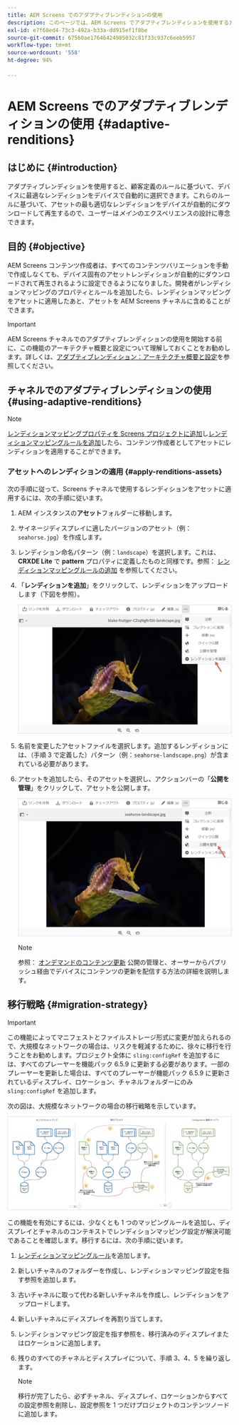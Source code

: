 ```yaml
---
title: AEM Screens でのアダプティブレンディションの使用
description: このページでは、AEM Screens でアダプティブレンディションを使用する方法について説明します。
exl-id: e7f68ed4-73c3-492a-b33a-dd915ef1f8be
source-git-commit: 67560ae17646424985032c81f33c937c6eeb5957
workflow-type: tm+mt
source-wordcount: '558'
ht-degree: 94%

---
```


# AEM Screens でのアダプティブレンディションの使用 {#adaptive-renditions}

## はじめに {#introduction}

アダプティブレンディションを使用すると、顧客定義のルールに基づいて、デバイスに最適なレンディションをデバイスで自動的に選択できます。これらのルールに基づいて、アセットの最も適切なレンディションをデバイスが自動的にダウンロードして再生するので、ユーザーは&#x200B;*メイン*&#x200B;のエクスペリエンスの設計に専念できます。

## 目的 {#objective}

AEM Screens コンテンツ作成者は、すべてのコンテンツバリエーションを手動で作成しなくても、デバイス固有のアセットレンディションが自動的にダウンロードされて再生されるように設定できるようになりました。開発者がレンディションマッピングのプロパティとルールを追加したら、レンディションマッピングをアセットに適用したあと、アセットを AEM Screens チャネルに含めることができます。

>[!IMPORTANT]
>AEM Screens チャネルでのアダプティブレンディションの使用を開始する前に、この機能のアーキテクチャ概要と設定について理解しておくことをお勧めします。詳しくは、[アダプティブレンディション：アーキテクチャ概要と設定](/help/user-guide/adaptive-renditions.md)を参照してください。

## チャネルでのアダプティブレンディションの使用 {#using-adaptive-renditions}

>[!NOTE]
>[レンディションマッピングプロパティを Screens プロジェクトに追加](/help/user-guide/adaptive-renditions.md#rendition-mapping-new)し[レンディションマッピングルールを追加](/help/user-guide/adaptive-renditions.md#add-rendition-mapping-rules)したら、コンテンツ作成者としてアセットにレンディションを適用することができます。

### アセットへのレンディションの適用 {#apply-renditions-assets}

次の手順に従って、Screens チャネルで使用するレンディションをアセットに適用するには、次の手順に従います。

1. AEM インスタンスの&#x200B;**アセット**&#x200B;フォルダーに移動します。

1. サイネージディスプレイに適したバージョンのアセット（例：`seahorse.jpg`）を作成します。

1. レンディション命名パターン（例：`landscape`）を選択します。これは、**CRXDE Lite** で **pattern** プロパティに定義したものと同様です。参照： [レンディションマッピングルールの追加](/help/user-guide/adaptive-renditions.md#add-rendition-mapping-rules) を参照してください。

1. 「**レンディションを追加**」をクリックして、レンディションをアップロードします（下図を参照）。

   ![画像](/help/user-guide/assets/adaptive-renditions/manage-pub-asset2.png)

1. 名前を変更したアセットファイルを選択します。追加するレンディションには、（手順 3 で定義した）パターン（例：`seahorse-landscape.png`）が含まれている必要があります。

1. アセットを追加したら、そのアセットを選択し、アクションバーの「**公開を管理**」をクリックして、アセットを公開します。

   ![画像](/help/user-guide/assets/adaptive-renditions/manage-pub-asset1.png)

   >[!NOTE]
   >参照： [オンデマンドのコンテンツ更新](https://experienceleague.adobe.com/docs/experience-manager-screens/user-guide/authoring/content-updates/on-demand-content.html?lang=ja) 公開の管理と、オーサーからパブリッシュ経由でデバイスにコンテンツの更新を配信する方法の詳細を説明します。


## 移行戦略 {#migration-strategy}

>[!IMPORTANT]
>この機能によってマニフェストとファイルストレージ形式に変更が加えられるので、大規模なネットワークの場合は、リスクを軽減するために、徐々に移行を行うことをお勧めします。プロジェクト全体に `sling:configRef` を追加するには、すべてのプレーヤーを機能パック 6.5.9 に更新する必要があります。一部のプレーヤーを更新した場合は、すべてのプレーヤーが機能パック 6.5.9 に更新されているディスプレイ、ロケーション、チャネルフォルダーにのみ `sling:configRef` を追加します。

次の図は、大規模なネットワークの場合の移行戦略を示しています。

![画像](/help/user-guide/assets/adaptive-renditions/migration-strategy1.png)

この機能を有効にするには、少なくとも 1 つのマッピングルールを追加し、ディスプレイとチャネルのコンテキストでレンディションマッピング設定が解決可能であることを確認します。移行するには、次の手順に従います。

1. [レンディションマッピングルール](/help/user-guide/adaptive-renditions.md)を追加します。
1. 新しいチャネルのフォルダーを作成し、レンディションマッピング設定を指す参照を追加します。
1. 古いチャネルに取って代わる新しいチャネルを作成し、レンディションをアップロードします。
1. 新しいチャネルにディスプレイを再割り当てします。
1. レンディションマッピング設定を指す参照を、移行済みのディスプレイまたはロケーションに追加します。
1. 残りのすべてのチャネルとディスプレイについて、手順 3、4、5 を繰り返します。

   >[!NOTE]
   >移行が完了したら、必ずチャネル、ディスプレイ、ロケーションからすべての設定参照を削除し、設定参照を 1 つだけプロジェクトのコンテンツノードに追加します。
